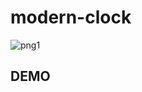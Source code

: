 # modern-clock

![png1](https://github.com/NatanielNat/modern-clock/assets/119494134/32b2cc54-2b56-4cc9-815c-cfa5da380ed5)


## DEMO


